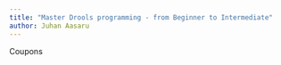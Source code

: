```yaml
---
title: "Master Drools programming - from Beginner to Intermediate"
author: Juhan Aasaru
---
```

Coupons